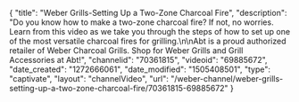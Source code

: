 {
    "title": "Weber Grills-Setting Up a Two-Zone Charcoal Fire",
    "description": "Do you know how to make a two-zone charcoal fire? If not, no worries. Learn from this video as we take you through the steps of how to set up one of the most versatile charcoal fires for grilling.\n\nAbt is a proud authorized retailer of Weber Charcoal Grills. Shop for Weber Grills and Grill Accessories at Abt!",
    "channelid": "70361815",
    "videoid": "69885672",
    "date_created": "1272666061",
    "date_modified": "1505408501",
    "type": "captivate",
    "layout": "channelVideo",
    "url": "\/weber-channel\/weber-grills-setting-up-a-two-zone-charcoal-fire\/70361815-69885672"
}